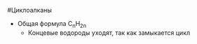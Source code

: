 #Циклоалканы
- Общая формула C<sub>n</sub>H<sub>2n</sub>
	- Концевые водороды уходят, так как замыкается цикл  